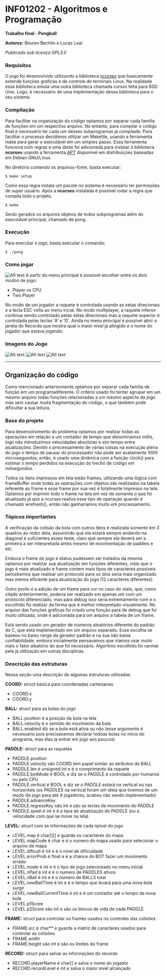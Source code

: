 # INF01202 - Algoritmos e Programação

**Trabalho final - Pongball**

**Autores:** Béuren Bechlin e Lucas Leal

_Publicado sob licença GPL3.0_


### Requisitos

O jogo foi desenvolvido utilizando a biblioteca [ncurses](https://www.gnu.org/software/ncurses/) que basicamente extende funções gráficas e de controle de terminais Linux. Na realidade essa biblioteca emula uma outra biblioteca chamada _curses_ feita para BSD Unix. Logo, é necessário de uma implementação dessa biblioteca para o seu sistema.


### Compilação

Para facilitar na organização do código optamos por separar cada família de funções em um respectivo arquivo. No entanto, para compilar o código final é necessário ter cada um desses subprogramas já compilado. Para facilitar o processo decidimos utilizar um Makefile, usando a ferramenta make para gerar o executável em um simples passo.
Essa ferramenta funciona com regras e uma delas foi adicionada para instalar a biblioteca __ncurses__ usando a ferramenta [APT](https://www.gnu.org/software/ncurses/) disponível em distribuições baseadas em Debian GNU/Linux.

No diretório contendo os arquivos-fonte, basta executar:

```
$ make setup

```
Como essa regra instala um pacote no sistema é necessário ter permissões de super usuário. Após a __ncurses__ instalada é possível rodar a regra que compila todo o
projeto.

```
$ make

```

Serão gerados os arquivos objetos de todos subprogramas além do executável principal, chamado de pong.

### Execução

Para executar o jogo, basta executar o comando:

```
$ ./pong
```

### Como jogar

![Alt text](resources/first_screen.resized.png)
A partir do menu principal é possível escolher entre os dois modos de jogo:

* Player vs CPU
* Two Player

No modo de um jogador a raquete é controlada usando as setas direcionais e a tecla ESC volta ao menu incial. No modo multiplayer, a raquete inferior continua sendo controlado pelas setas direcionais mas a raquete superior é controlada pelas teclas 'A' e 'D'. Ainda no menu principal é possível abrir a janela do Recorde que mostra qual o maior nível já atingido e o nome do jogador que estava jogando.

### Imagens do Jogo

![Alt text](resources/example_1.resized.png)
![Alt text](resources/example_2.resized.png)
![Alt text](resources/example_3.resized.png)

---
## Organização do código

Como mencionado anteriormente optamos por separar cada família de função em um programadiferente. O critério usado foi tentar agrupar em um mesmo arquivo todas funções relacionadas a um mesmo aspecto da jogo mas sem causar muita fragmentação do código, o que também pode dificultar a sua leitura.

### Base do projeto

Para desenvolvimento do problema optamos por realizar todas as operações em relação a um contador de tempo que denominamos millis, logo não introduzimos velocidades absolutas e sim tempo entre atualizações. Devido o processamento de várias coisas na execução plena do jogo o tempo de pausar do processador não pode ser exatamente 1000 microsegundos, então, é usado uma dinâmica com a função clock() para estimar o tempo perdidos na execução do trecho de código em milisegundos.

Todos os itens impressos em tela estão frames, utilizando uma lógica com frameBuffer onde todas as operações com objetos são realizados na tabela referente ao frame e esse frame por sua vez é totalmente impresso na tela. Optamos por imprimir todo o frame na tela em vez de somente o que foi atualizado já que a ncurses realiza esse tipo de operação quando é chamado wrefresh(), então não ganhariamos muito em processamento.

### Tópicos importantes

A verificação da colisão da bola com outros itens é realizada somente em 3 quadros ao redor dela, assumindo que ela estará sempre andando na diagonal é suficientes esses teste, claro que sempre ela deverá ser a primeira a ser interpretada antes mesmo de movimentação de paddles e etc.

Embora o frame do jogo e status pudessem ser tratados da mesma optamos por realizar sua atualização em funções diferentes, visto que o jogo é mais atualizado e frame contem mais tipos de caracteres possíveis percebemos que realizar um protocolo para os dois seria mais organizado mas menos eficiente para atualização do jogo (12 caracteres diferentes).

Outro ponto é a adição de um frame para cor no caso do stats, que, como citado anteriormente, poderia ser realizado em apenas um com um protocolo diferenciado, mas para debug isso seria extremamente ruim e o escolhido foi realizar da forma que é melhor interpretado visualmente. No arquivo das funções gráficas foi criado uma função para de debug que foi muito utilizada, onde é adicionada para um arquivo
a tabela de um frame.

Está sendo usado um gerador de números aleatórios diferente do padrão do C, que está implementado em um arquivo separado. Esse escolha se baseou no baixo range da gerador padrão e na sua não baixa confiabilidade, embora inicialmente pensavamos que iriamos usar muito mais o fator aleatório do que foi necessário.
Algoritmo escolhido foi ranmar pela já utilização em outras disciplinas.


### Descrição das estruturas

Nessa seção uma descrição de algumas estruturas utilizadas.

**COORD:** struct básica para coordenadas carteisanas
* COORD.x
* COORD.y

**BALL:** struct para as bolas do jogo
* BALL.position é a posição da bola na tela
* BALL.velocity é o sentido do movimento da bola
* BALL.enabled diz se a bola está ativa ou não (esse argumento é necessário pois precisavamos declarar todoas bolas no inicio do programa, mas elas ia entrar em jogo aos poucos)

**PADDLE:** struct para as raquetes
* PADDLE.position
* PADDLE.velocity são COORD tem papel similar ao atributos de BALL
* PADDLE.len é unsigned int e é o comprimento da raquete
* PADDLE.botMode é BOOL e diz se o PADDLE é controlado por humanos ou pelo CPU
* PADDLE.vertical é BOOL e diz se o PADDLE estará na vertical ou nas horizontais (os PADDLES na vertical foram um ideia que tivemos de um modo de jogo para até 4 jogadores, acabou não sendo implementado)
* PADDLE.advanceKey
* PADDLE.regressKey são int e são as teclas de movimento do PADDLE
* PADDLE.speel é int e é a taxa de atualização do PADDLE (ou a velocidade com que se move na tela)

**LEVEL:** struct com as informações de cada npivel do jogo
* LEVEL.map é char[][] e guarda os caracteres do mapa
* LEVEL.mapCode é char e é o numero do mapa usado para selecionar o arquivo de mapa
* LEVEL.dificult é int e é o nivel de dificuldade
* LEVEL.errorProb é float e é a chance do BOT fazer um movimento errado
* LEVEL.mode é int e é o tipo de jogo selecionado no menu inicial
* LEVEL.nPad é int e é o numero de PADDLES ativos
* LEVEL.nBall é int e é o numero de BALLS total
* LEVEL.newBallTime é int e é o tempo que levará para uma nova bola surgir
* LEVEL.newBallCurrentTime é int e é um contador até o tempo da nova bola
* LEVEL.p1Score
* LEVEL.p2Score são int e são os blocos de vida de cada PADDLE

**FRAME:** struct para controlar os frames usados no controles das colisões
* FRAME.src é char** e guarda a matriz de caracteres usados para controlar as colisões
* FRAME.width
* FRAME.height são int e são os limites do frame

**RECORD:** struct para salvar as informações do recorde
* RECORD.playerName é char[] e salva o nome do jogador
* RECORD.recordLevel é int e salva o maior nível alcançado
